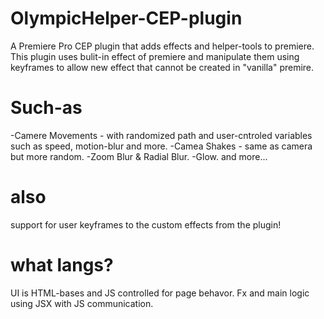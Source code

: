 # OlympicHelper-CEP-plugin
A Premiere Pro CEP plugin that adds effects and helper-tools to premiere.
This plugin uses bulit-in effect of premiere and manipulate them using keyframes to allow new effect that cannot be created in "vanilla" premire.

# Such-as
-Camere Movements - with randomized path and user-cntroled variables such as speed, motion-blur and more.
-Camea Shakes - same as camera but more random.
-Zoom Blur & Radial Blur.
-Glow.
and more...

# also
support for user keyframes to the custom effects from the plugin!

# what langs?
UI is HTML-bases and JS controlled for page behavor.
Fx and main logic using JSX with JS communication.
